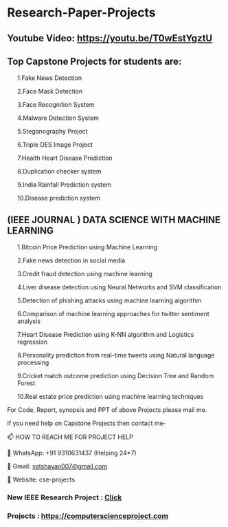 # Research-Paper-Projects

## Youtube Video: https://youtu.be/T0wEstYgztU

## Top Capstone Projects for students are:
<ol>

1.Fake News Detection

2.Face Mask Detection

3.Face Recognition System

4.Malware Detection System

5.Steganography Project

6.Triple DES Image Project

7.Health Heart Disease Prediction

8.Duplication checker system

9.India Rainfall Prediction system

10.Disease prediction system
  </ol>

## (IEEE JOURNAL ) DATA SCIENCE WITH MACHINE LEARNING

<ol>
1.Bitcoin Price Prediction using Machine Learning

2.Fake news detection in social media

3.Credit fraud detection using machine learning

4.Liver disease detection using Neural Networks and SVM classification

5.Detection of phishing attacks using machine learning algorithm

6.Comparison of machine learning approaches for twitter sentiment analysis

7.Heart Disease Prediction using K-NN algorithm and Logistics regression

8.Personality prediction from real-time tweets using Natural language processing

9.Cricket match outcome prediction using Decision Tree and Random Forest

10.Real estate price prediction using machine learning techniques

</ol>
For Code, Report, synopsis and PPT of above Projects please mail me.

If you need help on Capstone Projects then contact me-

📫 HOW TO REACH ME FOR PROJECT HELP

💬 WhatsApp: +91 9310631437 (Helping 24*7)

💬 Gmail: vatshayan007@gmail.com

💬 Website: cse-projects

### New IEEE Research Project : [Click](https://github.com/Vatshayan/Final-Year-Project-Cryptographic-Technique-for-Communication-System)
### Projects : https://computerscienceproject.com
